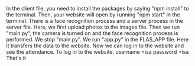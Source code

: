 In the client file, you need to install the packages by saying "npm install" to the terminal.
Then, your website will open by running "npm start" in the terminal.
There is a face recognition process and a server process in the server file. 
Here, we first upload photos to the images file. Then we run "main.py", the camera is turned on and the face recognition process is performed. We stop "main.py".
We run "app.py" in the FLAS_APP file.
Here it transfers the data to the website. 
Now we can log in to the website and see the attendance.
To log in to the website, username =isa password =isa
That's it
